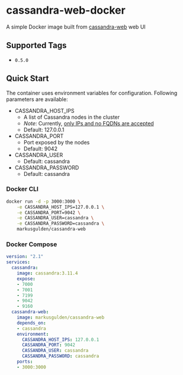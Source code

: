 # cassandra-web-docker

A simple Docker image built from [cassandra-web](https://github.com/avalanche123/cassandra-web) web UI

## Supported Tags
- `0.5.0` 

## Quick Start

The container uses environment variables for configuration. Following parameters are available:

*  CASSANDRA_HOST_IPS
   *  A list of Cassandra nodes in the cluster
   *  *Note*: Currently, [only IPs and no FQDNs are accepted](https://github.com/avalanche123/cassandra-web/issues/19)
   *  Default: 127.0.0.1
*  CASSANDRA_PORT
   *  Port exposed by the nodes
   *  Default: 9042
*  CASSANDRA_USER
   *  Default: cassandra
*  CASSANDRA_PASSWORD
   *  Default: cassandra

### Docker CLI

```bash
docker run -d -p 3000:3000 \
    -e CASSANDRA_HOST_IPS=127.0.0.1 \
    -e CASSANDRA_PORT=9042 \
	-e CASSANDRA_USER=cassandra \
	-e CASSANDRA_PASSWORD=cassandra \
	markusgulden/cassandra-web
```


### Docker Compose

```yaml
version: "2.1"
services:
  cassandra:
    image: cassandra:3.11.4
    expose:
    - 7000
    - 7001
    - 7199
    - 9042
    - 9160
  cassandra-web:
    image: markusgulden/cassandra-web
    depends_on:
    - cassandra
    environment:
      CASSANDRA_HOST_IPS: 127.0.0.1
      CASSANDRA_PORT: 9042
	  CASSANDRA_USER: cassandra
	  CASSANDRA_PASSWORD: cassandra
    ports:
    - 3000:3000
```